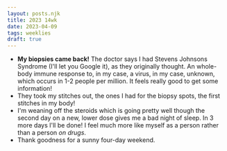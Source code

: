 ```yaml
---
layout: posts.njk
title: 2023 14wk
date: 2023-04-09
tags: weeklies
draft: true
---
```

<!-- <section class="three-imgs">
  <img src="/../assets/imgs/bakedegg.jpg">
</section> -->

- **My biopsies came back!** The doctor says I had Stevens Johnsons Syndrome (I'll let you Google it), as they originally thought. An whole-body immune response to, in my case, a virus, in my case, unknown, which occurs in 1-2 people per million. It feels really good to get some information!
- They took my stitches out, the ones I had for the biopsy spots, the first stitches in my body!
- I'm weaning off the steroids which is going pretty well though the second day on a new, lower dose gives me a bad night of sleep. In 3 more days I'll be done! I feel much more like myself as a person rather than a person _on drugs_.
- Thank goodness for a sunny four-day weekend.
